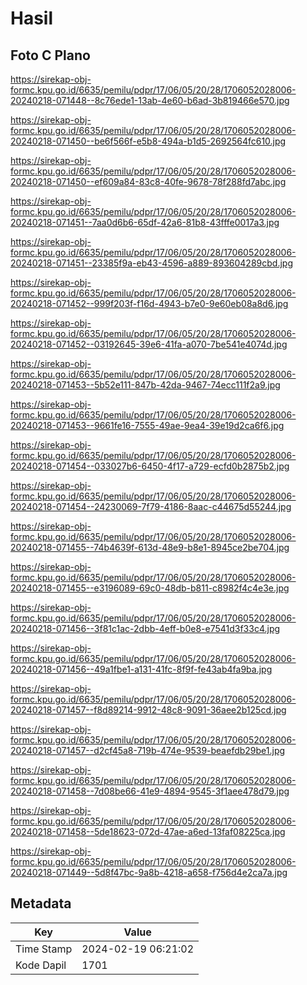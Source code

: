 # Hasil

## Foto C Plano

https://sirekap-obj-formc.kpu.go.id/6635/pemilu/pdpr/17/06/05/20/28/1706052028006-20240218-071448--8c76ede1-13ab-4e60-b6ad-3b819466e570.jpg

https://sirekap-obj-formc.kpu.go.id/6635/pemilu/pdpr/17/06/05/20/28/1706052028006-20240218-071450--be6f566f-e5b8-494a-b1d5-2692564fc610.jpg

https://sirekap-obj-formc.kpu.go.id/6635/pemilu/pdpr/17/06/05/20/28/1706052028006-20240218-071450--ef609a84-83c8-40fe-9678-78f288fd7abc.jpg

https://sirekap-obj-formc.kpu.go.id/6635/pemilu/pdpr/17/06/05/20/28/1706052028006-20240218-071451--7aa0d6b6-65df-42a6-81b8-43fffe0017a3.jpg

https://sirekap-obj-formc.kpu.go.id/6635/pemilu/pdpr/17/06/05/20/28/1706052028006-20240218-071451--23385f9a-eb43-4596-a889-893604289cbd.jpg

https://sirekap-obj-formc.kpu.go.id/6635/pemilu/pdpr/17/06/05/20/28/1706052028006-20240218-071452--999f203f-f16d-4943-b7e0-9e60eb08a8d6.jpg

https://sirekap-obj-formc.kpu.go.id/6635/pemilu/pdpr/17/06/05/20/28/1706052028006-20240218-071452--03192645-39e6-41fa-a070-7be541e4074d.jpg

https://sirekap-obj-formc.kpu.go.id/6635/pemilu/pdpr/17/06/05/20/28/1706052028006-20240218-071453--5b52e111-847b-42da-9467-74ecc111f2a9.jpg

https://sirekap-obj-formc.kpu.go.id/6635/pemilu/pdpr/17/06/05/20/28/1706052028006-20240218-071453--9661fe16-7555-49ae-9ea4-39e19d2ca6f6.jpg

https://sirekap-obj-formc.kpu.go.id/6635/pemilu/pdpr/17/06/05/20/28/1706052028006-20240218-071454--033027b6-6450-4f17-a729-ecfd0b2875b2.jpg

https://sirekap-obj-formc.kpu.go.id/6635/pemilu/pdpr/17/06/05/20/28/1706052028006-20240218-071454--24230069-7f79-4186-8aac-c44675d55244.jpg

https://sirekap-obj-formc.kpu.go.id/6635/pemilu/pdpr/17/06/05/20/28/1706052028006-20240218-071455--74b4639f-613d-48e9-b8e1-8945ce2be704.jpg

https://sirekap-obj-formc.kpu.go.id/6635/pemilu/pdpr/17/06/05/20/28/1706052028006-20240218-071455--e3196089-69c0-48db-b811-c8982f4c4e3e.jpg

https://sirekap-obj-formc.kpu.go.id/6635/pemilu/pdpr/17/06/05/20/28/1706052028006-20240218-071456--3f81c1ac-2dbb-4eff-b0e8-e7541d3f33c4.jpg

https://sirekap-obj-formc.kpu.go.id/6635/pemilu/pdpr/17/06/05/20/28/1706052028006-20240218-071456--49a1fbe1-a131-41fc-8f9f-fe43ab4fa9ba.jpg

https://sirekap-obj-formc.kpu.go.id/6635/pemilu/pdpr/17/06/05/20/28/1706052028006-20240218-071457--f8d89214-9912-48c8-9091-36aee2b125cd.jpg

https://sirekap-obj-formc.kpu.go.id/6635/pemilu/pdpr/17/06/05/20/28/1706052028006-20240218-071457--d2cf45a8-719b-474e-9539-beaefdb29be1.jpg

https://sirekap-obj-formc.kpu.go.id/6635/pemilu/pdpr/17/06/05/20/28/1706052028006-20240218-071458--7d08be66-41e9-4894-9545-3f1aee478d79.jpg

https://sirekap-obj-formc.kpu.go.id/6635/pemilu/pdpr/17/06/05/20/28/1706052028006-20240218-071458--5de18623-072d-47ae-a6ed-13faf08225ca.jpg

https://sirekap-obj-formc.kpu.go.id/6635/pemilu/pdpr/17/06/05/20/28/1706052028006-20240218-071449--5d8f47bc-9a8b-4218-a658-f756d4e2ca7a.jpg


## Metadata

| Key        | Value               |
| ---------- | ------------------- |
| Time Stamp | 2024-02-19 06:21:02 |
| Kode Dapil | 1701                |



